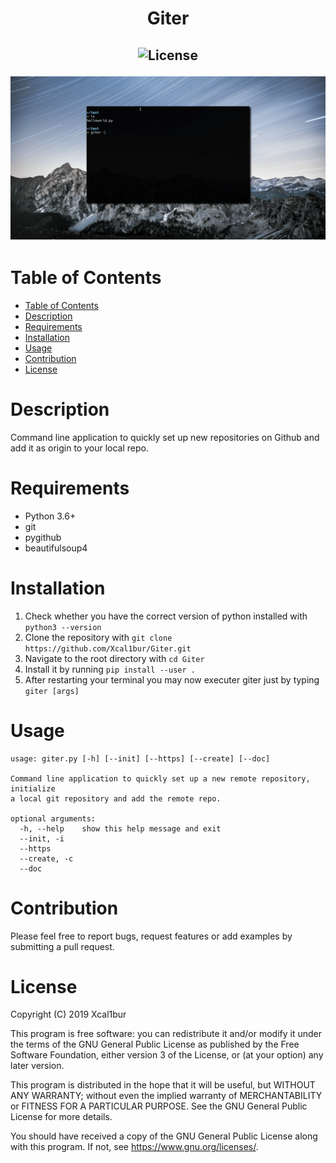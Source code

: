 <h1 align="center">

**Giter**
</h1>
<h2 align="center">

![License](https://img.shields.io/github/license/Xcal1bur/Giter?style=flat-square)

![](giter.gif)
</h2>

# Table of Contents
- [Table of Contents](#table-of-contents)
- [Description](#description)
- [Requirements](#requirements)
- [Installation](#installation)
- [Usage](#usage)
- [Contribution](#contribution)
- [License](#license)

# Description
Command line application to quickly set up new repositories on Github and add
it as origin to your local repo.

# Requirements
- Python 3.6+
- git
- pygithub
- beautifulsoup4

# Installation
1. Check whether you have the correct version of python installed with ``python3 --version``
2. Clone the repository with ``git clone https://github.com/Xcal1bur/Giter.git``
3. Navigate to the root directory with ``cd Giter``
4. Install it by running ``pip install --user .``
5. After restarting your terminal you may now executer giter just by typing ``giter [args]``

# Usage
```
usage: giter.py [-h] [--init] [--https] [--create] [--doc]

Command line application to quickly set up a new remote repository, initialize
a local git repository and add the remote repo.

optional arguments:
  -h, --help    show this help message and exit
  --init, -i
  --https
  --create, -c
  --doc
```

# Contribution
Please feel free to report bugs, request features or add examples by submitting a pull request.

# License
Copyright (C) 2019  Xcal1bur

This program is free software: you can redistribute it and/or modify
it under the terms of the GNU General Public License as published by
the Free Software Foundation, either version 3 of the License, or
(at your option) any later version.

This program is distributed in the hope that it will be useful,
but WITHOUT ANY WARRANTY; without even the implied warranty of
MERCHANTABILITY or FITNESS FOR A PARTICULAR PURPOSE.  See the
GNU General Public License for more details.

You should have received a copy of the GNU General Public License
along with this program.  If not, see https://www.gnu.org/licenses/.
